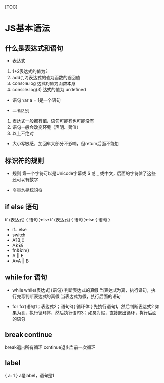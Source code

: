 [TOC]

# JS基本语法

##  什么是表达式和语句

* 表达式
1. 1+2表达式的值为3
2. add(1,2)表达式的值为函数的返回值
3. console.log 达式的值为函数本身
4. console.log(3) 达式的值为 undefined

* 语句
var a = 1是一个语句

* 二者区别
1. 表达式一般都有值，语句可能有也可能没有
2. 语句一般会改变环境（声明、赋值）
3. 以上不绝对

* 大小写敏感，加回车大部分不影响，但return后面不能加

## 标识符的规则

* 规则
第一个字符可以是Unicode字幕或 $ 或 _ 或中文，后面的字符除了这些还可以有数字

* 变量名是标识符

##  if else 语句

if (表达式) {
  语句
}else if (表达式) {
  语句
}else {
  语句
}

* if...else
* switch
* A?B;C
* A&&B
* fn&&fn()
* A || B
* A=A || B

## while for 语句

* while
while(表达式){语句}
判断表达式的真假
当表达式为真，执行语句，执行完再判断表达式的真假
当表达式为假，执行后面的语句

* for
for(语句1；表达式2；语句3){
  循环体
}
先执行语句1，然后判断表达式2
如果为真，执行循环体，然后执行语句3；如果为假，直接退出循环，执行后面的语句

## break continue

break退出所有循环
continue退出当前一次循环

## label

{
  a: 1
}
a是label，语句是1




